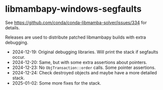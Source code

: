 # libmambapy-windows-segfaults

See https://github.com/conda/conda-libmamba-solver/issues/334 for details.

Releases are used to distribute patched libmambapy builds with extra debugging.

- 2024-12-19: Original debugging libraries. Will print the stack if segfaults occur.
- 2024-12-20: Same, but with some extra assertions about pointers.
- 2024-12-23: No `ObjTransaction::order` calls. Some pointer assertions.
- 2024-12-24: Check destroyed objects and maybe have a more detailed stack.
- 2025-01-02: Some more fixes for the stack.
